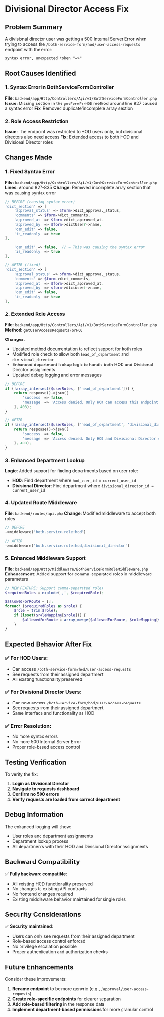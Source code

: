 # Divisional Director Access Fix

## Problem Summary
A divisional director user was getting a 500 Internal Server Error when trying to access the `/both-service-form/hod/user-access-requests` endpoint with the error:
```
syntax error, unexpected token "=>"
```

## Root Causes Identified

### 1. Syntax Error in BothServiceFormController
**File**: `backend/app/Http/Controllers/Api/v1/BothServiceFormController.php`
**Issue**: Missing section in the `getFormForHOD` method around line 827 caused a syntax error
**Fix**: Removed duplicate/incomplete array section

### 2. Role Access Restriction
**Issue**: The endpoint was restricted to HOD users only, but divisional directors also need access
**Fix**: Extended access to both HOD and Divisional Director roles

## Changes Made

### 1. Fixed Syntax Error
**File**: `backend/app/Http/Controllers/Api/v1/BothServiceFormController.php`
**Lines**: Around 827-835
**Change**: Removed incomplete array section that was causing syntax error

```php
// BEFORE (causing syntax error)
'dict_section' => [
    'approval_status' => $form->dict_approval_status,
    'comments' => $form->dict_comments,
    'approved_at' => $form->dict_approved_at,
    'approved_by' => $form->dictUser?->name,
    'can_edit' => false,
    'is_readonly' => true
],

    'can_edit' => false,  // ← This was causing the syntax error
    'is_readonly' => true
],

// AFTER (fixed)
'dict_section' => [
    'approval_status' => $form->dict_approval_status,
    'comments' => $form->dict_comments,
    'approved_at' => $form->dict_approved_at,
    'approved_by' => $form->dictUser?->name,
    'can_edit' => false,
    'is_readonly' => true
],
```

### 2. Extended Role Access
**File**: `backend/app/Http/Controllers/Api/v1/BothServiceFormController.php`
**Method**: `getUserAccessRequestsForHOD`

**Changes**:
- Updated method documentation to reflect support for both roles
- Modified role check to allow both `head_of_department` and `divisional_director`
- Enhanced department lookup logic to handle both HOD and Divisional Director assignments
- Updated debug logging and error messages

```php
// BEFORE
if (!array_intersect($userRoles, ['head_of_department'])) {
    return response()->json([
        'success' => false,
        'message' => 'Access denied. Only HOD can access this endpoint.'
    ], 403);
}

// AFTER
if (!array_intersect($userRoles, ['head_of_department', 'divisional_director'])) {
    return response()->json([
        'success' => false,
        'message' => 'Access denied. Only HOD and Divisional Director can access this endpoint.'
    ], 403);
}
```

### 3. Enhanced Department Lookup
**Logic**: Added support for finding departments based on user role:
- **HOD**: Find department where `hod_user_id = current_user_id`
- **Divisional Director**: Find department where `divisional_director_id = current_user_id`

### 4. Updated Route Middleware
**File**: `backend/routes/api.php`
**Change**: Modified middleware to accept both roles

```php
// BEFORE
->middleware('both.service.role:hod')

// AFTER
->middleware('both.service.role:hod,divisional_director')
```

### 5. Enhanced Middleware Support
**File**: `backend/app/Http/Middleware/BothServiceFormRoleMiddleware.php`
**Enhancement**: Added support for comma-separated roles in middleware parameters

```php
// NEW FEATURE: Support comma-separated roles
$requiredRoles = explode(',', $requiredRole);

$allowedForRoute = [];
foreach ($requiredRoles as $role) {
    $role = trim($role);
    if (isset($roleMapping[$role])) {
        $allowedForRoute = array_merge($allowedForRoute, $roleMapping[$role]);
    }
}
```

## Expected Behavior After Fix

### ✅ **For HOD Users**:
- Can access `/both-service-form/hod/user-access-requests`
- See requests from their assigned department
- All existing functionality preserved

### ✅ **For Divisional Director Users**:
- Can now access `/both-service-form/hod/user-access-requests`
- See requests from their assigned department
- Same interface and functionality as HOD

### ✅ **Error Resolution**:
- No more syntax errors
- No more 500 Internal Server Error
- Proper role-based access control

## Testing Verification

To verify the fix:

1. **Login as Divisional Director**
2. **Navigate to requests dashboard**
3. **Confirm no 500 errors**
4. **Verify requests are loaded from correct department**

## Debug Information

The enhanced logging will show:
- User roles and department assignments
- Department lookup process
- All departments with their HOD and Divisional Director assignments

## Backward Compatibility

✅ **Fully backward compatible**:
- All existing HOD functionality preserved
- No changes to existing API contracts
- No frontend changes required
- Existing middleware behavior maintained for single roles

## Security Considerations

✅ **Security maintained**:
- Users can only see requests from their assigned department
- Role-based access control enforced
- No privilege escalation possible
- Proper authentication and authorization checks

## Future Enhancements

Consider these improvements:
1. **Rename endpoint** to be more generic (e.g., `/approval/user-access-requests`)
2. **Create role-specific endpoints** for clearer separation
3. **Add role-based filtering** in the response data
4. **Implement department-based permissions** for more granular control
